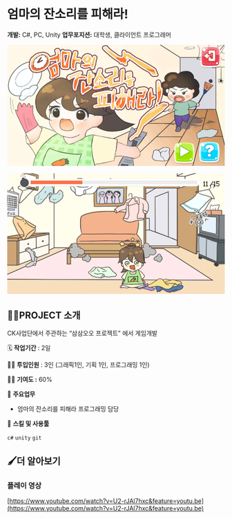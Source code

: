 # 엄마의 잔소리를 피해라!

**개발:** C#, PC, Unity
**업무포지션:** 대학생, 클라이언트 프로그래머

![Untitled](ReadMe/Untitled.png)

![Untitled](ReadMe/Untitled%201.png)

## 👩‍🏫PROJECT 소개

CK사업단에서 주관하는 “삼삼오오 프로젝트” 에서 게임개발

🗓️ **작업기간** : 2일

👨‍💻 **투입인원** : 3인 (그래픽1인, 기획 1인, 프로그래밍 1인)

🙋‍♀️ **기여도 :** 60% 

📒 **주요업무** 

- 엄마의 잔소리를 피해라 프로그래밍 담당

🌱 **스킬 및 사용툴**

 `c#` `unity` `git` 

## 🖌️더 알아보기

### 플레이 영상

[https://www.youtube.com/watch?v=U2-rJAl7hxc&feature=youtu.be](https://www.youtube.com/watch?v=U2-rJAl7hxc&feature=youtu.be)